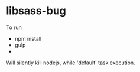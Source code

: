 # libsass-bug

To run
- npm install
- gulp
- 
Will silently kill nodejs, while 'default' task execution.
